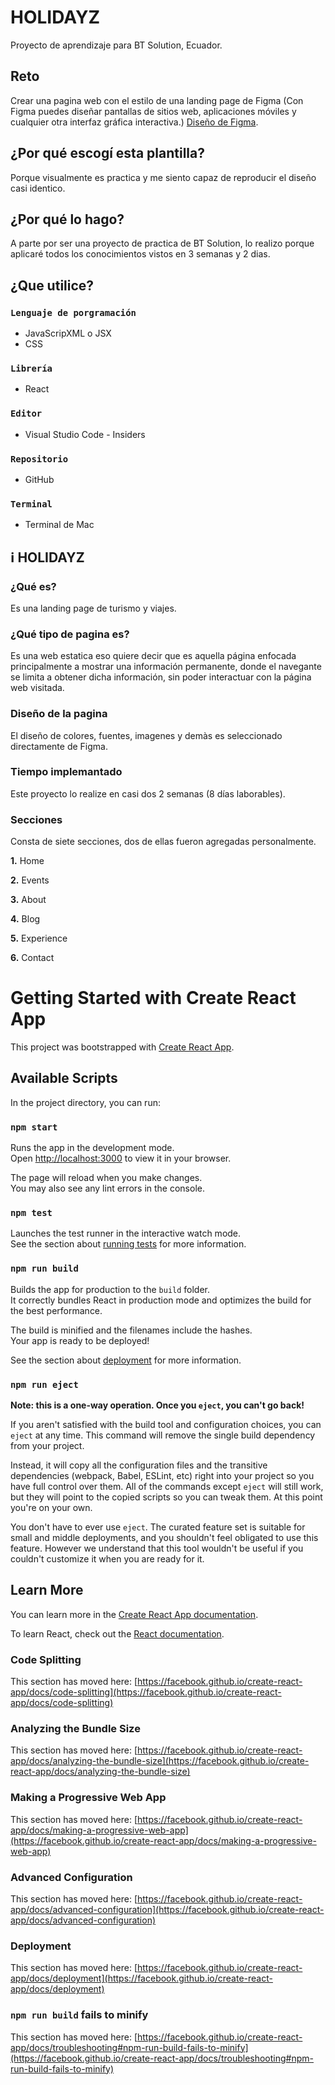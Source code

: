 # HOLIDAYZ

Proyecto de aprendizaje para BT Solution, Ecuador.

## Reto

Crear una pagina web con el estilo de una landing page de Figma (Con Figma puedes diseñar pantallas de sitios web, aplicaciones móviles y cualquier otra interfaz gráfica interactiva.)
[Diseño de Figma](https://www.figma.com/proto/lm5wMPUfYaG8ulIVeQCvU7/Travel-Landing-Page-(Community)?node-id=1%3A3).

## ¿Por qué escogí esta plantilla?

Porque visualmente es practica y me siento capaz de reproducir el diseño casi identico.

## ¿Por qué lo hago?
A parte por ser una proyecto de practica de BT Solution, lo realizo porque aplicaré todos los conocimientos vistos en 3 semanas y 2 dias.

## ¿Que utilice?

### `Lenguaje de porgramación`
* JavaScripXML o JSX 
* CSS

### `Librería`
* React

### `Editor`
* Visual Studio Code - Insiders

### `Repositorio`
* GitHub

### `Terminal`
* Terminal de Mac


## ℹ️  HOLIDAYZ
###   ¿Qué es?
Es una landing page de turismo y viajes. 
### ¿Qué tipo de pagina es?
Es una web estatica eso quiere decir que es aquella página enfocada principalmente a mostrar una información permanente, donde el navegante se limita a obtener dicha información, sin poder interactuar con la página web visitada.
### Diseño de la pagina
El diseño de colores, fuentes, imagenes y demàs es seleccionado directamente de Figma.
### Tiempo implemantado 
Este proyecto lo realize en casi dos 2 semanas (8 días laborables).
### Secciones
Consta de siete secciones, dos de ellas fueron agregadas personalmente.

**1.** Home

**2.** Events

**3.** About

**4.** Blog

**5.** Experience

**6.** Contact


# Getting Started with Create React App

This project was bootstrapped with [Create React App](https://github.com/facebook/create-react-app).

## Available Scripts

In the project directory, you can run:

### `npm start`

Runs the app in the development mode.\
Open [http://localhost:3000](http://localhost:3000) to view it in your browser.

The page will reload when you make changes.\
You may also see any lint errors in the console.

### `npm test`

Launches the test runner in the interactive watch mode.\
See the section about [running tests](https://facebook.github.io/create-react-app/docs/running-tests) for more information.

### `npm run build`

Builds the app for production to the `build` folder.\
It correctly bundles React in production mode and optimizes the build for the best performance.

The build is minified and the filenames include the hashes.\
Your app is ready to be deployed!

See the section about [deployment](https://facebook.github.io/create-react-app/docs/deployment) for more information.

### `npm run eject`

**Note: this is a one-way operation. Once you `eject`, you can't go back!**

If you aren't satisfied with the build tool and configuration choices, you can `eject` at any time. This command will remove the single build dependency from your project.

Instead, it will copy all the configuration files and the transitive dependencies (webpack, Babel, ESLint, etc) right into your project so you have full control over them. All of the commands except `eject` will still work, but they will point to the copied scripts so you can tweak them. At this point you're on your own.

You don't have to ever use `eject`. The curated feature set is suitable for small and middle deployments, and you shouldn't feel obligated to use this feature. However we understand that this tool wouldn't be useful if you couldn't customize it when you are ready for it.

## Learn More

You can learn more in the [Create React App documentation](https://facebook.github.io/create-react-app/docs/getting-started).

To learn React, check out the [React documentation](https://reactjs.org/).

### Code Splitting

This section has moved here: [https://facebook.github.io/create-react-app/docs/code-splitting](https://facebook.github.io/create-react-app/docs/code-splitting)

### Analyzing the Bundle Size

This section has moved here: [https://facebook.github.io/create-react-app/docs/analyzing-the-bundle-size](https://facebook.github.io/create-react-app/docs/analyzing-the-bundle-size)

### Making a Progressive Web App

This section has moved here: [https://facebook.github.io/create-react-app/docs/making-a-progressive-web-app](https://facebook.github.io/create-react-app/docs/making-a-progressive-web-app)

### Advanced Configuration

This section has moved here: [https://facebook.github.io/create-react-app/docs/advanced-configuration](https://facebook.github.io/create-react-app/docs/advanced-configuration)

### Deployment

This section has moved here: [https://facebook.github.io/create-react-app/docs/deployment](https://facebook.github.io/create-react-app/docs/deployment)

### `npm run build` fails to minify

This section has moved here: [https://facebook.github.io/create-react-app/docs/troubleshooting#npm-run-build-fails-to-minify](https://facebook.github.io/create-react-app/docs/troubleshooting#npm-run-build-fails-to-minify)
